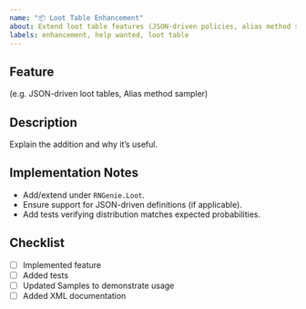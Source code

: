 ```yaml
---
name: "📦 Loot Table Enhancement"
about: Extend loot table features (JSON-driven policies, alias method sampler, etc.)
labels: enhancement, help wanted, loot table
---
```


## Feature
(e.g. JSON-driven loot tables, Alias method sampler)

## Description
Explain the addition and why it’s useful.

## Implementation Notes
- Add/extend under `RNGenie.Loot`.
- Ensure support for JSON-driven definitions (if applicable).
- Add tests verifying distribution matches expected probabilities.

## Checklist
- [ ] Implemented feature
- [ ] Added tests
- [ ] Updated Samples to demonstrate usage
- [ ] Added XML documentation
